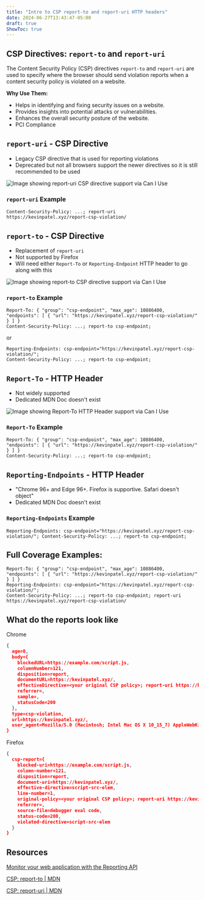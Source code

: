 ```yaml
---
title: "Intro to CSP report-to and report-uri HTTP headers"
date: 2024-06-27T13:43:47-05:00
draft: true
ShowToc: true
---
```


## CSP Directives: `report-to` and `report-uri`

The Content Security Policy (CSP) directives `report-to` and `report-uri` are used to specify where the browser should send violation reports when a content security policy is violated on a website.

**Why Use Them:**

- Helps in identifying and fixing security issues on a website.
- Provides insights into potential attacks or vulnerabilities.
- Enhances the overall security posture of the website.
- PCI Compliance

## `report-uri` - CSP Directive

- Legacy CSP directive that is used for reporting violations
- Deprecated but not all browsers support the newer directives so it is still recommended to be used

![Image showing report-uri CSP directive support via Can I Use ](/images/report-uri-Can-I-use.jpg#center)

### `report-uri` Example

```HTTP Header
Content-Security-Policy: ...; report-uri https://kevinpatel.xyz/report-csp-violation/
```

## `report-to` - CSP Directive

- Replacement of `report-uri`
- Not supported by Firefox
- Will need either `Report-To` or `Reporting-Endpoint` HTTP header to go along with this

![Image showing report-to CSP directive support via Can I Use ](/images/report-to-Can-I-use.jpg)

### `report-to` Example

```HTTP Header
Report-To: { "group": "csp-endpoint", "max_age": 10886400, "endpoints": [ { "url": "https://kevinpatel.xyz/report-csp-violation/" } ] }
Content-Security-Policy: ...; report-to csp-endpoint;
```

or

```HTTP Header
Reporting-Endpoints: csp-endpoint="https://kevinpatel.xyz/report-csp-violation/";
Content-Security-Policy: ...; report-to csp-endpoint;
```

## `Report-To` - HTTP Header

- Not widely supported
- Dedicated MDN Doc doesn't exist

![Image showing Report-To HTTP Header support via Can I Use ](/images/Report-To-header-Can-I-use.jpg)

### `Report-To` Example

```HTTP Header
Report-To: { "group": "csp-endpoint", "max_age": 10886400, "endpoints": [ { "url": "https://kevinpatel.xyz/report-csp-violation/" } ] }
Content-Security-Policy: ...; report-to csp-endpoint;
```

## `Reporting-Endpoints` - HTTP Header

- "Chrome 96+ and Edge 96+. Firefox is supportive. Safari doesn't object"
- Dedicated MDN Doc doesn't exist

### `Reporting-Endpoints` Example

```HTTP Header
Reporting-Endpoints: csp-endpoint="https://kevinpatel.xyz/report-csp-violation/"; Content-Security-Policy: ...; report-to csp-endpoint;
```

## **Full Coverage Examples:**

```HTTP Header
Report-To: { "group": "csp-endpoint", "max_age": 10886400, "endpoints": [ { "url": "https://kevinpatel.xyz/report-csp-violation/" } ] }
Reporting-Endpoints: csp-endpoint="https://kevinpatel.xyz/report-csp-violation/";
Content-Security-Policy: ...; report-to csp-endpoint; report-uri https://kevinpatel.xyz/report-csp-violation/
```

## What do the reports look like

Chrome

```json
{
  age=0,
  body={
    blockedURL=https://example.com/script.js,
    columnNumber=121,
    disposition=report,
    documentURL=https://kevinpatel.xyz/,
    effectiveDirective=<your original CSP policy>; report-uri https://kevinpatel.xyz/report-csp-violation; report-to csp-endpoint;,
    referrer=,
    sample=,
    statusCode=200
  },
  type=csp-violation,
  url=https://kevinpatel.xyz/,
  user_agent=Mozilla/5.0 (Macintosh; Intel Mac OS X 10_15_7) AppleWebKit/537.36 (KHTML, like Gecko) Chrome/125.0.0.0 Safari/537.36
}
```

Firefox

```json
{
  csp-report={
    blocked-uri=https://example.com/script.js,
    column-number=121,
    disposition=report,
    document-uri=https://kevinpatel.xyz/,
    effective-directive=script-src-elem,
    line-number=1,
    original-policy=<your original CSP policy>; report-uri https://kevinpatel.xyz/report-csp-violation/,
    referrer=,
    source-file=debugger eval code,
    status-code=200,
    violated-directive=script-src-elem
  }
}
```

## Resources

[Monitor your web application with the Reporting API](https://developer.chrome.com/docs/capabilities/web-apis/reporting-api)

[CSP: report-to | MDN](https://developer.mozilla.org/en-US/docs/Web/HTTP/Headers/Content-Security-Policy/report-to)

[CSP: report-uri | MDN](https://developer.mozilla.org/en-US/docs/Web/HTTP/Headers/Content-Security-Policy/report-uri)

